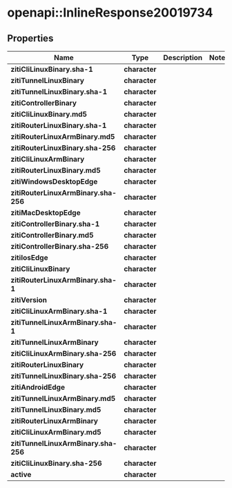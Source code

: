 # openapi::InlineResponse20019734

## Properties
Name | Type | Description | Notes
------------ | ------------- | ------------- | -------------
**zitiCliLinuxBinary.sha-1** | **character** |  | 
**zitiTunnelLinuxBinary** | **character** |  | 
**zitiTunnelLinuxBinary.sha-1** | **character** |  | 
**zitiControllerBinary** | **character** |  | 
**zitiCliLinuxBinary.md5** | **character** |  | 
**zitiRouterLinuxBinary.sha-1** | **character** |  | 
**zitiRouterLinuxArmBinary.md5** | **character** |  | 
**zitiRouterLinuxBinary.sha-256** | **character** |  | 
**zitiCliLinuxArmBinary** | **character** |  | 
**zitiRouterLinuxBinary.md5** | **character** |  | 
**zitiWindowsDesktopEdge** | **character** |  | 
**zitiRouterLinuxArmBinary.sha-256** | **character** |  | 
**zitiMacDesktopEdge** | **character** |  | 
**zitiControllerBinary.sha-1** | **character** |  | 
**zitiControllerBinary.md5** | **character** |  | 
**zitiControllerBinary.sha-256** | **character** |  | 
**zitiIosEdge** | **character** |  | 
**zitiCliLinuxBinary** | **character** |  | 
**zitiRouterLinuxArmBinary.sha-1** | **character** |  | 
**zitiVersion** | **character** |  | 
**zitiCliLinuxArmBinary.sha-1** | **character** |  | 
**zitiTunnelLinuxArmBinary.sha-1** | **character** |  | 
**zitiTunnelLinuxArmBinary** | **character** |  | 
**zitiCliLinuxArmBinary.sha-256** | **character** |  | 
**zitiRouterLinuxBinary** | **character** |  | 
**zitiTunnelLinuxBinary.sha-256** | **character** |  | 
**zitiAndroidEdge** | **character** |  | 
**zitiTunnelLinuxArmBinary.md5** | **character** |  | 
**zitiTunnelLinuxBinary.md5** | **character** |  | 
**zitiRouterLinuxArmBinary** | **character** |  | 
**zitiCliLinuxArmBinary.md5** | **character** |  | 
**zitiTunnelLinuxArmBinary.sha-256** | **character** |  | 
**zitiCliLinuxBinary.sha-256** | **character** |  | 
**active** | **character** |  | 


